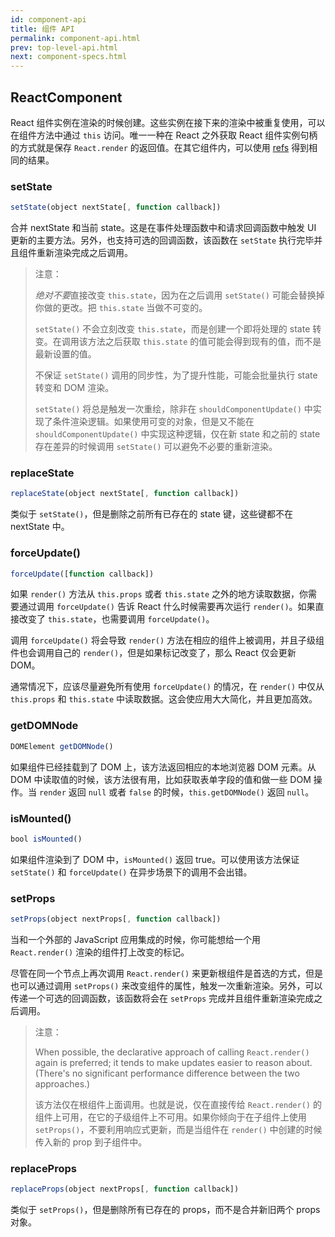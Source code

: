 ```yaml
---
id: component-api
title: 组件 API
permalink: component-api.html
prev: top-level-api.html
next: component-specs.html
---
```


## ReactComponent

React 组件实例在渲染的时候创建。这些实例在接下来的渲染中被重复使用，可以在组件方法中通过 `this` 访问。唯一一种在 React 之外获取 React 组件实例句柄的方式就是保存 `React.render` 的返回值。在其它组件内，可以使用 [refs](/react/docs/more-about-refs.html) 得到相同的结果。


### setState

```javascript
setState(object nextState[, function callback])
```

合并 nextState 和当前 state。这是在事件处理函数中和请求回调函数中触发 UI 更新的主要方法。另外，也支持可选的回调函数，该函数在 `setState` 执行完毕并且组件重新渲染完成之后调用。

> 注意：
>
> *绝对不要*直接改变 `this.state`，因为在之后调用 `setState()` 可能会替换掉你做的更改。把 `this.state` 当做不可变的。
>
> `setState()` 不会立刻改变 `this.state`，而是创建一个即将处理的 state 转变。在调用该方法之后获取 `this.state` 的值可能会得到现有的值，而不是最新设置的值。
>
> 不保证 `setState()` 调用的同步性，为了提升性能，可能会批量执行 state 转变和 DOM 渲染。
>
> `setState()` 将总是触发一次重绘，除非在 `shouldComponentUpdate()` 中实现了条件渲染逻辑。如果使用可变的对象，但是又不能在 `shouldComponentUpdate()` 中实现这种逻辑，仅在新 state 和之前的 state 存在差异的时候调用 `setState()` 可以避免不必要的重新渲染。


### replaceState

```javascript
replaceState(object nextState[, function callback])
```

类似于 `setState()`，但是删除之前所有已存在的 state 键，这些键都不在 nextState 中。


### forceUpdate()

```javascript
forceUpdate([function callback])
```

如果 `render()` 方法从 `this.props` 或者 `this.state` 之外的地方读取数据，你需要通过调用 `forceUpdate()` 告诉 React 什么时候需要再次运行 `render()`。如果直接改变了 `this.state`，也需要调用 `forceUpdate()`。

调用 `forceUpdate()` 将会导致 `render()` 方法在相应的组件上被调用，并且子级组件也会调用自己的 `render()`，但是如果标记改变了，那么 React 仅会更新 DOM。

通常情况下，应该尽量避免所有使用 `forceUpdate()` 的情况，在 `render()` 中仅从 `this.props` 和 `this.state` 中读取数据。这会使应用大大简化，并且更加高效。


### getDOMNode

```javascript
DOMElement getDOMNode()
```

如果组件已经挂载到了 DOM 上，该方法返回相应的本地浏览器 DOM 元素。从 DOM 中读取值的时候，该方法很有用，比如获取表单字段的值和做一些 DOM 操作。当 `render` 返回 `null` 或者 `false` 的时候，`this.getDOMNode()` 返回 `null`。


### isMounted()

```javascript
bool isMounted()
```

如果组件渲染到了 DOM 中，`isMounted()` 返回 true。可以使用该方法保证 `setState()` 和 `forceUpdate()` 在异步场景下的调用不会出错。


### setProps

```javascript
setProps(object nextProps[, function callback])
```

当和一个外部的 JavaScript 应用集成的时候，你可能想给一个用 `React.render()` 渲染的组件打上改变的标记。

尽管在同一个节点上再次调用 `React.render()` 来更新根组件是首选的方式，但是也可以通过调用 `setProps()` 来改变组件的属性，触发一次重新渲染。另外，可以传递一个可选的回调函数，该函数将会在 `setProps` 完成并且组件重新渲染完成之后调用。

> 注意：
>
> When possible, the declarative approach of calling `React.render()` again is preferred; it tends to make updates easier to reason about. (There's no significant performance difference between the two approaches.)
>
> 该方法仅在根组件上面调用。也就是说，仅在直接传给 `React.render()` 的组件上可用，在它的子级组件上不可用。如果你倾向于在子组件上使用 `setProps()`，不要利用响应式更新，而是当组件在 `render()` 中创建的时候传入新的 prop 到子组件中。


### replaceProps

```javascript
replaceProps(object nextProps[, function callback])
```

类似于 `setProps()`，但是删除所有已存在的 props，而不是合并新旧两个 props 对象。
